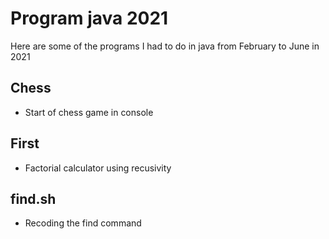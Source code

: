 # **Program java 2021**

Here are some of the programs I had to do in java from February to June in 2021

## __Chess__
- Start of chess game in console

## __First__
- Factorial calculator using recusivity

## __find.sh__
- Recoding the find command
